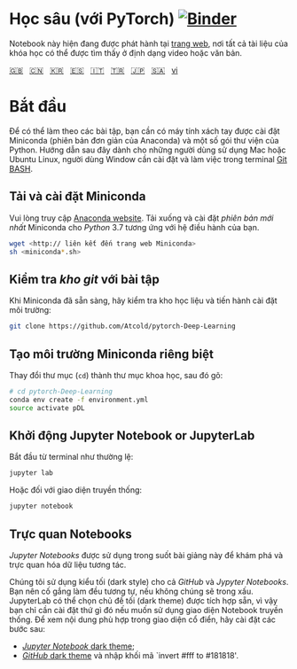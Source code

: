 # Học sâu (với PyTorch) [![Binder](https://mybinder.org/badge_logo.svg)](https://mybinder.org/v2/gh/Atcold/pytorch-Deep-Learning/master)

Notebook này hiện đang được phát hành tại [trang web](https://atcold.github.io/pytorch-Deep-Learning/), nơi tất cả tài liệu của khóa học có thể được tìm thấy ở định dạng video hoặc văn bản.

<!-- Mandarin -->
<!--
🇨🇳 这份`README.md`的中文版本及网站可以在[这里](https://github.com/Atcold/pytorch-Deep-Learning/blob/master/docs/zh/README-ZH.md)找到.-->

<!-- Korean -->
<!--
🇰🇷 한국어 `README.md`는 [여기](https://github.com/Atcold/pytorch-Deep-Learning/blob/master/docs/ko/README-KO.md)에서 확인하실 수 있습니다.
-->

<!-- Spanish -->
<!--
🇪🇸 La versión en Español de este `README.md` y el sitio web [se encuentran aquí](https://github.com/Atcold/pytorch-Deep-Learning/blob/master/docs/es/README-ES.md).-->

<!-- Italian -->
<!--
🇮🇹 La versione in italiano di questo `README.md` può essere trovata  [a questo indirizzo](https://github.com/Atcold/pytorch-Deep-Learning/blob/master/docs/it/README-IT.md).
-->
<!-- Turkish -->
<!--
🇹🇷 `README.md`'nin Türkçe çevirisi [bu](https://github.com/Atcold/pytorch-Deep-Learning/blob/master/docs/tr/README-TR.md) adreste bulunabilir.
-->
<!-- Japanese -->
<!--
🇯🇵 日本語版の `README.md` は  [ここ](https://github.com/Atcold/pytorch-Deep-Learning/blob/master/docs/ja/README-JA.md) にあります.
-->

<!-- Arabic -->
<!--
🇸🇦 النسخة العربية من ملف `README.md`  [ar](https://github.com/Atcold/pytorch-Deep-Learning/blob/master/docs/ar/README-AR.md) والموقع الالكتروني.
-->

<!-- Vietnamese -->
<!-- Các bạn có thể tìm thấy phiên bản Tiếng Việt của 'README.md' [Vi](https://github.com/JohnsonNguyen1820/pytorch-Deep-Learning/blob/patch-1/docs/vi/README-VI.md) tại đây!

<!-- English - Mandarin - Korean - Spanish - Italian - Turkish - Japanese - Arabic - Vietnamse-->
[🇬🇧](https://github.com/Atcold/pytorch-Deep-Learning/blob/master/README.md) &nbsp; [🇨🇳](https://github.com/Atcold/pytorch-Deep-Learning/blob/master/docs/zh/README-ZH.md) &nbsp; [🇰🇷](https://github.com/Atcold/pytorch-Deep-Learning/blob/master/docs/ko/README-KO.md) &nbsp; [🇪🇸](https://github.com/Atcold/pytorch-Deep-Learning/blob/master/docs/es/README-ES.md) &nbsp; [🇮🇹](https://github.com/Atcold/pytorch-Deep-Learning/blob/master/docs/it/README-IT.md) &nbsp; [🇹🇷](https://github.com/Atcold/pytorch-Deep-Learning/blob/master/docs/tr/README-TR.md) &nbsp; [🇯🇵](https://github.com/Atcold/pytorch-Deep-Learning/blob/master/docs/ja/README-JA.md) &nbsp; [🇸🇦](https://github.com/Atcold/pytorch-Deep-Learning/blob/master/docs/ar/README-AR.md) &nbsp; [vi](https://github.com/JohnsonNguyen1820/pytorch-Deep-Learning/blob/patch-1/docs/vi/README-VI.md)

# Bắt đầu

Để có thể làm theo các bài tập, bạn cần có máy tính xách tay được cài đặt Miniconda (phiên bản đơn giản của Anaconda) và một số gói thư viện của Python. Hướng dẫn sau đây dành cho những người dùng sử dụng Mac hoặc Ubuntu Linux, người dùng Window cần cài đặt và làm việc trong terminal [Git BASH](https://gitforwindows.org/).

## Tải và cài đặt Miniconda

Vui lòng truy cập [Anaconda website](https://conda.io/miniconda.html).
Tải xuống và cài đặt *phiên bản mới nhất* Miniconda cho *Python* 3.7 tương ứng với hệ điều hành của bạn.

```bash
wget <http:// liên kết đến trang web Miniconda>
sh <miniconda*.sh>
```


## Kiểm tra *kho git* với bài tập

Khi Miniconda đã sẵn sàng, hãy kiểm tra kho học liệu và tiến hành cài đặt môi trường:

```bash
git clone https://github.com/Atcold/pytorch-Deep-Learning
```


## Tạo môi trường Miniconda riêng biệt

Thay đổi thư mục (`cd`) thành thư mục khoa học, sau đó gõ:

```bash
# cd pytorch-Deep-Learning
conda env create -f environment.yml
source activate pDL
```


## Khởi động Jupyter Notebook or JupyterLab

Bắt đầu từ terminal như thường lệ:

```bash
jupyter lab
```

Hoặc đối với giao diện truyền thống:

```bash
jupyter notebook
```


## Trực quan Notebooks

*Jupyter Notebooks* được sử dụng trong suốt bài giảng này để khám phá và trực quan hóa dữ liệu tương tác.

Chúng tôi sử dụng kiểu tối (dark style) cho cả *GitHub* và *Jypyter Notebooks*.
Bạn nên cố gắng làm đều tương tự, nếu không chúng sẽ trong xấu.
JupyterLab có thể chọn chủ đề tối (dark theme) được tích hợp sẵn, vì vậy bạn chỉ cần cài đặt thứ gì đó nếu muốn sử dụng giao diện Notebook truyền thống. Để xem nội dung phù hợp trong giao diện cổ điển, hãy cài đặt các bước sau:

 - [*Jupyter Notebook* dark theme](https://userstyles.org/styles/153443/jupyter-notebook-dark);
 - [*GitHub* dark theme](https://userstyles.org/styles/37035/github-dark) và nhập khối mã `invert #fff to #181818'.
